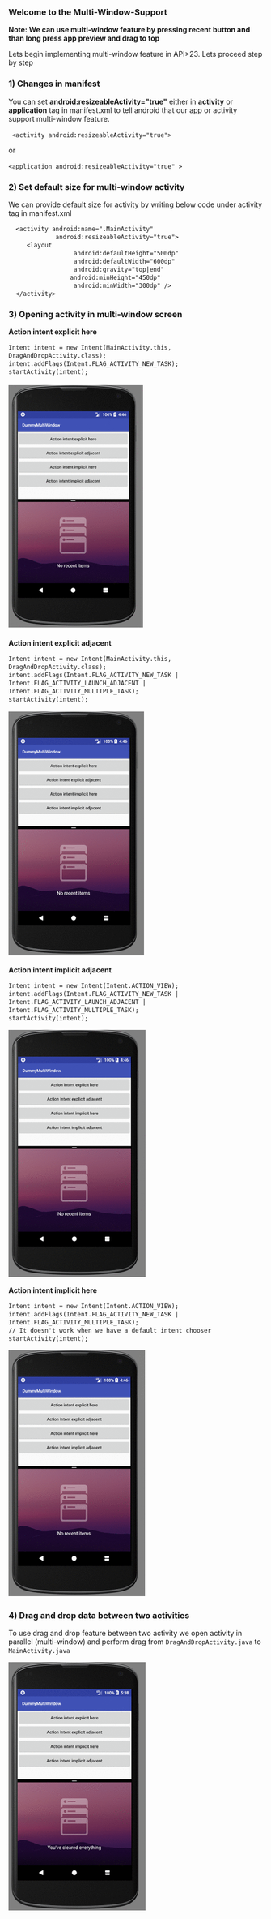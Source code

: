 ### Welcome to the Multi-Window-Support

**Note: We can use multi-window feature by pressing recent button and than long press app preview and drag to top**

Lets begin implementing multi-window feature in API>23. Lets proceed step by step

###  1) Changes in manifest
 You can set **android:resizeableActivity="true"** either in **activity** or **application** tag in manifest.xml to tell android that our app or activity support multi-window feature.

` <activity android:resizeableActivity="true">`

or

`<application android:resizeableActivity="true" >`

### 2) Set default size for multi-window activity
We can provide default size for activity by writing below code under activity tag in manifest.xml

```
  <activity android:name=".MainActivity"
             android:resizeableActivity="true">
     <layout
                  android:defaultHeight="500dp"
                  android:defaultWidth="600dp"
                  android:gravity="top|end"
                 android:minHeight="450dp"
                  android:minWidth="300dp" />
  </activity>   
```

### 3) Opening activity in multi-window screen 
 **Action intent explicit here**
 
```
Intent intent = new Intent(MainActivity.this, DragAndDropActivity.class);
intent.addFlags(Intent.FLAG_ACTIVITY_NEW_TASK);
startActivity(intent);
```

![Action intent explicit adjacent](https://github.com/rajeshct/Multi-Window-Support/blob/master/Action%20intent%20explicit%20here.gif)

**Action intent explicit adjacent**

 ```
 Intent intent = new Intent(MainActivity.this, DragAndDropActivity.class);
 intent.addFlags(Intent.FLAG_ACTIVITY_NEW_TASK |
 Intent.FLAG_ACTIVITY_LAUNCH_ADJACENT | Intent.FLAG_ACTIVITY_MULTIPLE_TASK);
 startActivity(intent);
 ```
 
![Action intent explicit adjacent](https://github.com/rajeshct/Multi-Window-Support/blob/master/Action%20intent%20explicit%20adjacent.gif)

**Action intent implicit adjacent**

```
Intent intent = new Intent(Intent.ACTION_VIEW);
intent.addFlags(Intent.FLAG_ACTIVITY_NEW_TASK |
Intent.FLAG_ACTIVITY_LAUNCH_ADJACENT |
Intent.FLAG_ACTIVITY_MULTIPLE_TASK);
startActivity(intent);
 ```      
 
![Action intent implicit adjacent](https://github.com/rajeshct/Multi-Window-Support/blob/master/Action%20intent%20implicit%20adjacent.gif)

**Action intent implicit here**

```    
Intent intent = new Intent(Intent.ACTION_VIEW);
intent.addFlags(Intent.FLAG_ACTIVITY_NEW_TASK | Intent.FLAG_ACTIVITY_MULTIPLE_TASK);
// It doesn't work when we have a default intent chooser
startActivity(intent);
 ```        
        
![Action intent implicit here](https://github.com/rajeshct/Multi-Window-Support/blob/master/Action%20intent%20implicit%20here.gif)


### 4) Drag and drop data between two activities
To use drag and drop feature between two activity we open activity in parallel (multi-window) and perform drag from
`DragAndDropActivity.java`  to `MainActivity.java`

![Multi-Window screen](https://github.com/rajeshct/Multi-Window-Support/blob/master/drag%20and%20drop.gif)
